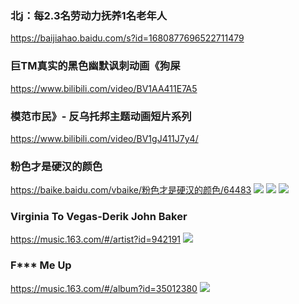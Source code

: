 ### 北j：每2.3名劳动力抚养1名老年人
https://baijiahao.baidu.com/s?id=1680877696522711479

### 巨TM真实的黑色幽默讽刺动画《狗屎
https://www.bilibili.com/video/BV1AA411E7A5

### 模范市民》- 反乌托邦主题动画短片系列
https://www.bilibili.com/video/BV1gJ411J7y4/

### 粉色才是硬汉的颜色
https://baike.baidu.com/vbaike/粉色才是硬汉的颜色/64483
![](https://bkimg.cdn.bcebos.com/pic/72f082025aafa40f4bfb7da5f92e144f78f0f736b33b?x-bce-process=image/crop,x_0,y_0,w_730,h_420)
![](https://bkimg.cdn.bcebos.com/pic/72f082025aafa40f4bfb7da5f92e144f78f0f736b33b)
![](https://bkimg.cdn.bcebos.com/pic/72f082025aafa40f4bfb7da5f92e144f78f0f736b33b?x-bce-process=image/crop,x_0,y_0,w_730,h_120)

### Virginia To Vegas-Derik John Baker
https://music.163.com/#/artist?id=942191
![](http://p2.music.126.net/fnLa4SQS1islQlBG3T5DaA==/109951165052259937.jpg)

### F*** Me Up
https://music.163.com/#/album?id=35012380
![](http://p2.music.126.net/p_nDHIgPs0R8eODmQScx0w==/109951164416107494.jpg)
